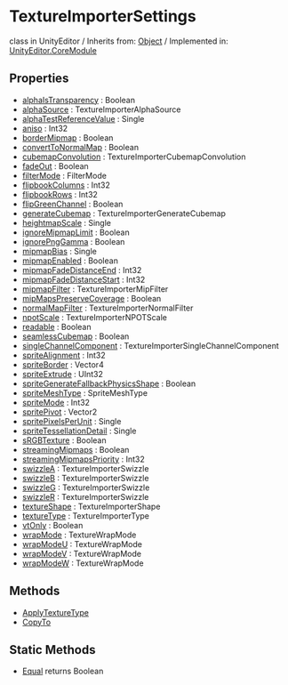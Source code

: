# TextureImporterSettings
class in UnityEditor
 / Inherits from: <a href="https://docs.unity3d.com/6000.0/Documentation/ScriptReference/Object.html">Object</a> / Implemented in: <a href="https://docs.unity3d.com/6000.0/Documentation/ScriptReference/UnityEditor.CoreModule.html">UnityEditor.CoreModule</a>
## Properties
- <a href="https://docs.unity3d.com/6000.0/Documentation/ScriptReference/TextureImporterSettings-alphaIsTransparency.html">alphaIsTransparency</a> : Boolean
- <a href="https://docs.unity3d.com/6000.0/Documentation/ScriptReference/TextureImporterSettings-alphaSource.html">alphaSource</a> : TextureImporterAlphaSource
- <a href="https://docs.unity3d.com/6000.0/Documentation/ScriptReference/TextureImporterSettings-alphaTestReferenceValue.html">alphaTestReferenceValue</a> : Single
- <a href="https://docs.unity3d.com/6000.0/Documentation/ScriptReference/TextureImporterSettings-aniso.html">aniso</a> : Int32
- <a href="https://docs.unity3d.com/6000.0/Documentation/ScriptReference/TextureImporterSettings-borderMipmap.html">borderMipmap</a> : Boolean
- <a href="https://docs.unity3d.com/6000.0/Documentation/ScriptReference/TextureImporterSettings-convertToNormalMap.html">convertToNormalMap</a> : Boolean
- <a href="https://docs.unity3d.com/6000.0/Documentation/ScriptReference/TextureImporterSettings-cubemapConvolution.html">cubemapConvolution</a> : TextureImporterCubemapConvolution
- <a href="https://docs.unity3d.com/6000.0/Documentation/ScriptReference/TextureImporterSettings-fadeOut.html">fadeOut</a> : Boolean
- <a href="https://docs.unity3d.com/6000.0/Documentation/ScriptReference/TextureImporterSettings-filterMode.html">filterMode</a> : FilterMode
- <a href="https://docs.unity3d.com/6000.0/Documentation/ScriptReference/TextureImporterSettings-flipbookColumns.html">flipbookColumns</a> : Int32
- <a href="https://docs.unity3d.com/6000.0/Documentation/ScriptReference/TextureImporterSettings-flipbookRows.html">flipbookRows</a> : Int32
- <a href="https://docs.unity3d.com/6000.0/Documentation/ScriptReference/TextureImporterSettings-flipGreenChannel.html">flipGreenChannel</a> : Boolean
- <a href="https://docs.unity3d.com/6000.0/Documentation/ScriptReference/TextureImporterSettings-generateCubemap.html">generateCubemap</a> : TextureImporterGenerateCubemap
- <a href="https://docs.unity3d.com/6000.0/Documentation/ScriptReference/TextureImporterSettings-heightmapScale.html">heightmapScale</a> : Single
- <a href="https://docs.unity3d.com/6000.0/Documentation/ScriptReference/TextureImporterSettings-ignoreMipmapLimit.html">ignoreMipmapLimit</a> : Boolean
- <a href="https://docs.unity3d.com/6000.0/Documentation/ScriptReference/TextureImporterSettings-ignorePngGamma.html">ignorePngGamma</a> : Boolean
- <a href="https://docs.unity3d.com/6000.0/Documentation/ScriptReference/TextureImporterSettings-mipmapBias.html">mipmapBias</a> : Single
- <a href="https://docs.unity3d.com/6000.0/Documentation/ScriptReference/TextureImporterSettings-mipmapEnabled.html">mipmapEnabled</a> : Boolean
- <a href="https://docs.unity3d.com/6000.0/Documentation/ScriptReference/TextureImporterSettings-mipmapFadeDistanceEnd.html">mipmapFadeDistanceEnd</a> : Int32
- <a href="https://docs.unity3d.com/6000.0/Documentation/ScriptReference/TextureImporterSettings-mipmapFadeDistanceStart.html">mipmapFadeDistanceStart</a> : Int32
- <a href="https://docs.unity3d.com/6000.0/Documentation/ScriptReference/TextureImporterSettings-mipmapFilter.html">mipmapFilter</a> : TextureImporterMipFilter
- <a href="https://docs.unity3d.com/6000.0/Documentation/ScriptReference/TextureImporterSettings-mipMapsPreserveCoverage.html">mipMapsPreserveCoverage</a> : Boolean
- <a href="https://docs.unity3d.com/6000.0/Documentation/ScriptReference/TextureImporterSettings-normalMapFilter.html">normalMapFilter</a> : TextureImporterNormalFilter
- <a href="https://docs.unity3d.com/6000.0/Documentation/ScriptReference/TextureImporterSettings-npotScale.html">npotScale</a> : TextureImporterNPOTScale
- <a href="https://docs.unity3d.com/6000.0/Documentation/ScriptReference/TextureImporterSettings-readable.html">readable</a> : Boolean
- <a href="https://docs.unity3d.com/6000.0/Documentation/ScriptReference/TextureImporterSettings-seamlessCubemap.html">seamlessCubemap</a> : Boolean
- <a href="https://docs.unity3d.com/6000.0/Documentation/ScriptReference/TextureImporterSettings-singleChannelComponent.html">singleChannelComponent</a> : TextureImporterSingleChannelComponent
- <a href="https://docs.unity3d.com/6000.0/Documentation/ScriptReference/TextureImporterSettings-spriteAlignment.html">spriteAlignment</a> : Int32
- <a href="https://docs.unity3d.com/6000.0/Documentation/ScriptReference/TextureImporterSettings-spriteBorder.html">spriteBorder</a> : Vector4
- <a href="https://docs.unity3d.com/6000.0/Documentation/ScriptReference/TextureImporterSettings-spriteExtrude.html">spriteExtrude</a> : UInt32
- <a href="https://docs.unity3d.com/6000.0/Documentation/ScriptReference/TextureImporterSettings-spriteGenerateFallbackPhysicsShape.html">spriteGenerateFallbackPhysicsShape</a> : Boolean
- <a href="https://docs.unity3d.com/6000.0/Documentation/ScriptReference/TextureImporterSettings-spriteMeshType.html">spriteMeshType</a> : SpriteMeshType
- <a href="https://docs.unity3d.com/6000.0/Documentation/ScriptReference/TextureImporterSettings-spriteMode.html">spriteMode</a> : Int32
- <a href="https://docs.unity3d.com/6000.0/Documentation/ScriptReference/TextureImporterSettings-spritePivot.html">spritePivot</a> : Vector2
- <a href="https://docs.unity3d.com/6000.0/Documentation/ScriptReference/TextureImporterSettings-spritePixelsPerUnit.html">spritePixelsPerUnit</a> : Single
- <a href="https://docs.unity3d.com/6000.0/Documentation/ScriptReference/TextureImporterSettings-spriteTessellationDetail.html">spriteTessellationDetail</a> : Single
- <a href="https://docs.unity3d.com/6000.0/Documentation/ScriptReference/TextureImporterSettings-sRGBTexture.html">sRGBTexture</a> : Boolean
- <a href="https://docs.unity3d.com/6000.0/Documentation/ScriptReference/TextureImporterSettings-streamingMipmaps.html">streamingMipmaps</a> : Boolean
- <a href="https://docs.unity3d.com/6000.0/Documentation/ScriptReference/TextureImporterSettings-streamingMipmapsPriority.html">streamingMipmapsPriority</a> : Int32
- <a href="https://docs.unity3d.com/6000.0/Documentation/ScriptReference/TextureImporterSettings-swizzleA.html">swizzleA</a> : TextureImporterSwizzle
- <a href="https://docs.unity3d.com/6000.0/Documentation/ScriptReference/TextureImporterSettings-swizzleB.html">swizzleB</a> : TextureImporterSwizzle
- <a href="https://docs.unity3d.com/6000.0/Documentation/ScriptReference/TextureImporterSettings-swizzleG.html">swizzleG</a> : TextureImporterSwizzle
- <a href="https://docs.unity3d.com/6000.0/Documentation/ScriptReference/TextureImporterSettings-swizzleR.html">swizzleR</a> : TextureImporterSwizzle
- <a href="https://docs.unity3d.com/6000.0/Documentation/ScriptReference/TextureImporterSettings-textureShape.html">textureShape</a> : TextureImporterShape
- <a href="https://docs.unity3d.com/6000.0/Documentation/ScriptReference/TextureImporterSettings-textureType.html">textureType</a> : TextureImporterType
- <a href="https://docs.unity3d.com/6000.0/Documentation/ScriptReference/TextureImporterSettings-vtOnly.html">vtOnly</a> : Boolean
- <a href="https://docs.unity3d.com/6000.0/Documentation/ScriptReference/TextureImporterSettings-wrapMode.html">wrapMode</a> : TextureWrapMode
- <a href="https://docs.unity3d.com/6000.0/Documentation/ScriptReference/TextureImporterSettings-wrapModeU.html">wrapModeU</a> : TextureWrapMode
- <a href="https://docs.unity3d.com/6000.0/Documentation/ScriptReference/TextureImporterSettings-wrapModeV.html">wrapModeV</a> : TextureWrapMode
- <a href="https://docs.unity3d.com/6000.0/Documentation/ScriptReference/TextureImporterSettings-wrapModeW.html">wrapModeW</a> : TextureWrapMode
## Methods
- <a href="https://docs.unity3d.com/6000.0/Documentation/ScriptReference/TextureImporterSettings.ApplyTextureType.html">ApplyTextureType</a>
- <a href="https://docs.unity3d.com/6000.0/Documentation/ScriptReference/TextureImporterSettings.CopyTo.html">CopyTo</a>
## Static Methods
- <a href="https://docs.unity3d.com/6000.0/Documentation/ScriptReference/TextureImporterSettings.Equal.html">Equal</a> returns Boolean
